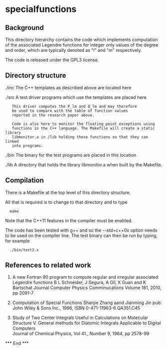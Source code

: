 # specialfunctions

Background
----------

This directory hierarchy contains the code which implements 
computation of the associated Legendre functions for integer
only values of the degree and order, which are typically denoted
as "l" and "m" respectively. 

The code is released under the GPL3 license. 

Directory structure
-------------------

./inc  The C++ templates as described above are located here

./src  A test driver programs which use the templates are placed here

       This driver computes the P_lm and Q_lm and may therefore
       be used to compare with the table of function values 
       reported in the research paper above.
       
       Code is also here to monitor the floating point exceptions using
       functions in the C++ language. The Makefile will create a static library
       libmonitor.a in /lib holding these functions so that they can linked 
       into programs.

./bin  The binary for the test programs are placed in this location

./lib  A directory that holds the library libmonitor.a when built by the
       Makefile.

Compilation
-----------

There is a Makefile at the top level of this directory structure.

All that is required is to change to that directory and to type 

      make
      
Note that the C++11 features in the compiler must be enabled.

The code has been tested with g++ and so the --std=c++0x option 
needs to be used on the compiler line.
The test binary can then be run by typing, for example 

      ./bin/test2.x 

References to related work
--------------------------

 1.   A new Fortran 90 program to compute regular and irregular
      associated Legendre functions
      B L Schneider, J Segura, A Gil, X Guan and K Bartschat
      Journal Computer Physics  Comminucations
      Volume 181, 2010, pp 2091-7

 2.   Computation of Special Functions 
      Shanjie Zhang aand Jianming Jin
      pub: John Wiley & Sons Inc., 1996,
      ISBN 0-471-11963-6
      QA351.C45

 3.   Study of Two Center Integrals Useful in Calculations on 
      Molecular Structure
      V. General methods for Diatomic Integrals Applicable 
         to Digital Computers  
      Journal of Chemical Physics, Vol 41., Number 9, 1964, pp 2578-99


*** End ***

